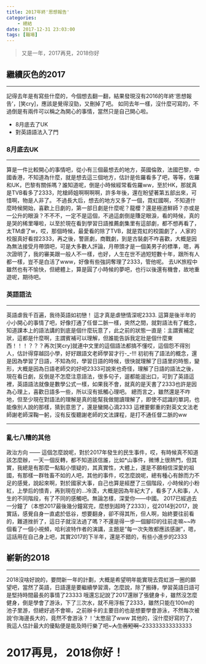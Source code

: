 ```yaml
---
title: 2017年終'思想報告'
categories: 
	- 總結
date: 2017-12-31 23:03:00
tags: [職場]
---
```

> 又是一年，2017再見，2018你好 

<!--more-->

## 繼續灰色的2017
------
記得去年是有寫些什麼的，今個想去翻一翻，結果發現沒有2016的年終‘思想報告’，[笑cry]，應該是覺得沒勁，又刪掉了吧。
如同去年一樣，沒什麼可寫的，不過倒是有兩件可以稱之為開心的事情，當然只是自己開心啦。
- 8月底去了UK
- 對英語語法入了門

### 8月底去UK
-------
算是一件比較開心的事情吧，從小有三個最想去的地方，英國倫敦，法國巴黎，中國香港，不知道為什麼，就是想去這三個地方，估計是佐羅看多了吧，等等，佐羅和UK，巴黎有關係嗎？誰知道呢，倒是小時候經常看佐羅ww，至於HK，那就真是TVB看多了2333，陀槍師姐啊啊啊啊，許多年後，還在盼望著第五部出來，可惜啊，物是人非了。
不過長大后，想去的地方又多了一個，霓虹國啊，不知道什麼時候開始，喜歡上日劇的，第一部日劇是什麼呢？龍櫻？還是極道鮮師？亦或是一公升的眼淚？不不不，一定不是這個，不過這劇倒是賺足眼淚，看的時候，真的是哭的稀里嘩啦，以至於現在看到學習日語推薦劇集里有這部劇，都不想再看了，太TM虐了w，哎，那個時候，最愛看的除了TVB，就是霓虹的校園劇了，人家的校服真好看捏2333，再之後，警匪劇，商戰劇，到是古裝劇不咋喜歡，大概是因為無法接受月帶頭吧，可是大多數人評論，月帶頭才是一個美男子的標準，嗯，再次證明了，我的審美跟一般人不一樣，也好，人生在世不過短短數十年，跟所有人都一樣，豈不是白活了www，好像有些強詞奪理了2333，管他呢。
去UK旅程中雖然也有不愉快，但總體上，算是圓了小時候的夢吧，也行以後還有機會，故地重遊呢，期待吧。

### 英語語法
-------
英語虐我千百遍，我待英語如初戀！
這才真是虐戀情深呢2333. 這算是後半年的小小開心的事情了吧，好像打通了任督二脈一樣，突然之間，就對語法有了概念，知道課本上的語法講的到底是個什麼玩意了，此之前的狀態一直是：主謂賓補定狀，這都是什麼啊，主謂賓補可以理解，但誰能告訴我定壯是個什麼東西！！！？？？再次[笑cry]就連中文里的這個語法都搞不懂哎，這個怨不得別人，估計得穿越回小學，好好跟語文老師學習才行-_-!!!
初初有了語法的概念，還是因為學習了日語，不知為何，學習日語的時候，很快就理解了日語里的時態，變形，大概是因為日語老師交的好吧2333可說來也奇怪，理解了日語的語法之後，現在看日劇，反倒是不怎麼注意語法，很多句子，遛都能遛出口，可到了英語這裡，英語語法就像是數學公式一樣，如果我不會，就真的是天書了2333也許是因為心理上，喜歡日語多一些，所以沒有抵觸心理吧。
總而言之，雖然還是不咋地，但至少現在對語法的理解是真的能幫我做閱讀理解了，即使不認識的單詞，也能像別人說的那樣，猜到意思了，還是蠻開心滴2333
這裡要鄭重的對英文文法老師謝老師深鞠一躬，沒有反復聽謝老師的文法課程，是打不通任督二脈的ww

-------
### 亂七八糟的其他
政治方向 —— 這個怎麼說呢，對於2017年發生的民生事件，哎，有時候真不知道該怎麼辦，一天一個反轉，都不知道該信誰，比如*山事件，微博上很熱門，但其實，我總是有那麼一點點小懷疑的，其真實性，大體上，還是不願相信深愛的祖國，有那樣一群牲畜不如的人吧，其他的事件，哎怎麼說呢，總有種心有餘而力不足的感覺，說起來啊，對於國家大事，自己也算是經歷了三個階段，小時候的小粉紅，上學后的憤青，再到現在的...冷漠，大概是因為年紀大了，看多了人和事，人生的不同階段，有了不同的感觸吧。無論怎樣，深愛你——中國。
2017已經過去一分鐘了（本想2017最後幾分鐘寫完，麼想到超時了2333），從2014到2017，說實話，感覺自身一直處於低谷，想要翻身，卻不得其所，但人啊，始終要往前看的，難道挫折了，這日子就沒法過了嗎？不還是得一步一個腳印的往前走嘛~~昨個看了一個小視頻，哈利波特作者的演講，主題是“每一次失敗都應該感謝”，嗯，這話用在自己身上吧，其實2017的下半年，還是不錯的，有些小進步的2333
 
## 嶄新的2018
-------
2018沒啥好說的，要問新一年的計劃，大概是希望明年能實現去霓虹游一圈的願望吧，當然了英語，日語還是要繼續學習滴，怎麼說，除了搬磚，學習英語日語可是堅持時間最長的事情了23333
哦還忘記說了2017還辦了張健身卡，雖然沒怎麼健身，倒是學會了游泳，下了三次水，就不用浮板了2333，雖然只能在100m的池子里游，但總好過不會嘛，之前辦卡的主要目的也是想要學會游泳，不然每次被說‘你海邊長大的，竟然不會游泳？！’太憋屈了www
其他的，沒什麼好寫的了，我這人估計最大的優點便是能及時行樂了吧~~~人生苦短啊~~~233333333333333

# 2017再見， 2018你好！

